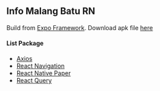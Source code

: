 ## Info Malang Batu RN ##

Build from [Expo Framework](https://expo.dev/). Download apk file [here]()

#### List Package ####
- [Axios](https://axios-http.com/)
- [React Navigation](https://reactnavigation.org/)
- [React Native Paper](https://reactnativepaper.com/)
- [React Query](https://tanstack.com/query/v4/docs/react-native)